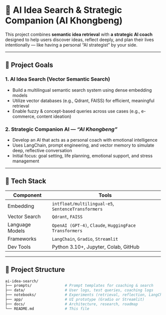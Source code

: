 # 🧠 AI Idea Search & Strategic Companion (AI Khongbeng)

This project combines **semantic idea retrieval** with **a strategic AI coach**  
designed to help users discover ideas, reflect deeply, and plan their lives intentionally — like having a personal “AI strategist” by your side.

---

## 🎯 Project Goals

### 1. AI Idea Search (Vector Semantic Search)
- Build a multilingual semantic search system using dense embedding models
- Utilize vector databases (e.g., Qdrant, FAISS) for efficient, meaningful retrieval
- Enable fuzzy & concept-based queries across use cases (e.g., e-commerce, content ideation)

### 2. Strategic Companion AI — *“AI Khongbeng”*
- Develop an AI that acts as a personal coach with emotional intelligence
- Uses LangChain, prompt engineering, and vector memory to simulate deep, reflective conversation
- Initial focus: goal setting, life planning, emotional support, and stress management

---

## 🧱 Tech Stack

| Component | Tools |
|-----------|-------|
| Embedding | `intfloat/multilingual-e5`, `SentenceTransformers` |
| Vector Search | `Qdrant`, `FAISS` |
| Language Models | `OpenAI (GPT-4)`, `Claude`, `HuggingFace Transformers` |
| Frameworks | `LangChain`, `Gradio`, `Streamlit` |
| Dev Tools | Python 3.10+, Jupyter, Colab, GitHub |

---

## 🚧 Project Structure

```bash
ai-idea-search/
├── prompts/               # Prompt templates for coaching & search
├── data/                  # User logs, test queries, coaching logs
├── notebooks/             # Experiments (retrieval, reflection, LangChain)
├── app/                   # UI prototype (Gradio or Streamlit)
├── docs/                  # Architecture, research, roadmap
└── README.md              # This file
